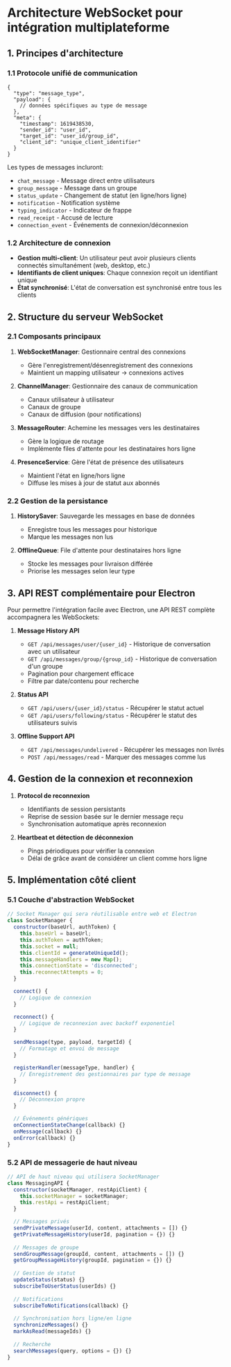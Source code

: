 # Architecture WebSocket pour intégration multiplateforme

## 1. Principes d'architecture

### 1.1 Protocole unifié de communication

```
{
  "type": "message_type",
  "payload": {
    // données spécifiques au type de message
  },
  "meta": {
    "timestamp": 1619438530,
    "sender_id": "user_id",
    "target_id": "user_id/group_id",
    "client_id": "unique_client_identifier"
  }
}
```

Les types de messages incluront:
- `chat_message` - Message direct entre utilisateurs
- `group_message` - Message dans un groupe
- `status_update` - Changement de statut (en ligne/hors ligne)
- `notification` - Notification système
- `typing_indicator` - Indicateur de frappe
- `read_receipt` - Accusé de lecture
- `connection_event` - Événements de connexion/déconnexion

### 1.2 Architecture de connexion

- **Gestion multi-client**: Un utilisateur peut avoir plusieurs clients connectés simultanément (web, desktop, etc.)
- **Identifiants de client uniques**: Chaque connexion reçoit un identifiant unique
- **État synchronisé**: L'état de conversation est synchronisé entre tous les clients

## 2. Structure du serveur WebSocket

### 2.1 Composants principaux

1. **WebSocketManager**: Gestionnaire central des connexions
   - Gère l'enregistrement/désenregistrement des connexions
   - Maintient un mapping utilisateur → connexions actives

2. **ChannelManager**: Gestionnaire des canaux de communication
   - Canaux utilisateur à utilisateur
   - Canaux de groupe
   - Canaux de diffusion (pour notifications)

3. **MessageRouter**: Achemine les messages vers les destinataires
   - Gère la logique de routage
   - Implémente files d'attente pour les destinataires hors ligne

4. **PresenceService**: Gère l'état de présence des utilisateurs
   - Maintient l'état en ligne/hors ligne
   - Diffuse les mises à jour de statut aux abonnés

### 2.2 Gestion de la persistance

1. **HistorySaver**: Sauvegarde les messages en base de données
   - Enregistre tous les messages pour historique
   - Marque les messages non lus

2. **OfflineQueue**: File d'attente pour destinataires hors ligne
   - Stocke les messages pour livraison différée
   - Priorise les messages selon leur type

## 3. API REST complémentaire pour Electron

Pour permettre l'intégration facile avec Electron, une API REST complète accompagnera les WebSockets:

1. **Message History API**
   - `GET /api/messages/user/{user_id}` - Historique de conversation avec un utilisateur
   - `GET /api/messages/group/{group_id}` - Historique de conversation d'un groupe
   - Pagination pour chargement efficace
   - Filtre par date/contenu pour recherche

2. **Status API**
   - `GET /api/users/{user_id}/status` - Récupérer le statut actuel
   - `GET /api/users/following/status` - Récupérer le statut des utilisateurs suivis

3. **Offline Support API**
   - `GET /api/messages/undelivered` - Récupérer les messages non livrés
   - `POST /api/messages/read` - Marquer des messages comme lus

## 4. Gestion de la connexion et reconnexion

1. **Protocol de reconnexion**
   - Identifiants de session persistants
   - Reprise de session basée sur le dernier message reçu
   - Synchronisation automatique après reconnexion

2. **Heartbeat et détection de déconnexion**
   - Pings périodiques pour vérifier la connexion
   - Délai de grâce avant de considérer un client comme hors ligne

## 5. Implémentation côté client

### 5.1 Couche d'abstraction WebSocket

```javascript
// Socket Manager qui sera réutilisable entre web et Electron
class SocketManager {
  constructor(baseUrl, authToken) {
    this.baseUrl = baseUrl;
    this.authToken = authToken;
    this.socket = null;
    this.clientId = generateUniqueId();
    this.messageHandlers = new Map();
    this.connectionState = 'disconnected';
    this.reconnectAttempts = 0;
  }

  connect() {
    // Logique de connexion
  }

  reconnect() {
    // Logique de reconnexion avec backoff exponentiel
  }

  sendMessage(type, payload, targetId) {
    // Formatage et envoi de message
  }

  registerHandler(messageType, handler) {
    // Enregistrement des gestionnaires par type de message
  }

  disconnect() {
    // Déconnexion propre
  }

  // Événements génériques
  onConnectionStateChange(callback) {}
  onMessage(callback) {}
  onError(callback) {}
}
```

### 5.2 API de messagerie de haut niveau

```javascript
// API de haut niveau qui utilisera SocketManager
class MessagingAPI {
  constructor(socketManager, restApiClient) {
    this.socketManager = socketManager;
    this.restApi = restApiClient;
  }

  // Messages privés
  sendPrivateMessage(userId, content, attachments = []) {}
  getPrivateMessageHistory(userId, pagination = {}) {}
  
  // Messages de groupe
  sendGroupMessage(groupId, content, attachments = []) {}
  getGroupMessageHistory(groupId, pagination = {}) {}
  
  // Gestion de statut
  updateStatus(status) {}
  subscribeToUserStatus(userIds) {}
  
  // Notifications
  subscribeToNotifications(callback) {}
  
  // Synchronisation hors ligne/en ligne
  synchronizeMessages() {}
  markAsRead(messageIds) {}
  
  // Recherche
  searchMessages(query, options = {}) {}
}
```